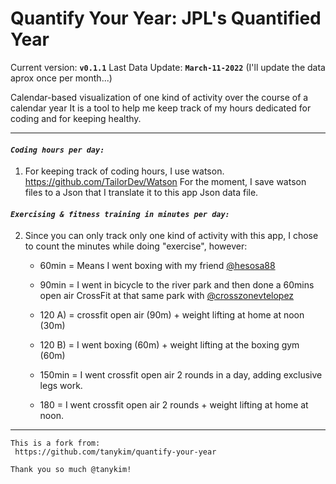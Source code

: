 # Quantify Your Year: JPL's Quantified Year

Current version: **`v0.1.1`**
Last Data Update: **`March-11-2022`**
(I'll update the data aprox once per month...)

Calendar-based visualization of one kind of activity over the course of a calendar year
It is a tool to help me keep track of my hours dedicated for coding and for keeping healthy.

---

#### _`Coding hours per day:`_

1. For keeping track of coding hours, I use watson. https://github.com/TailorDev/Watson
   For the moment, I save watson files to a Json that I translate it to this app Json data file.

#### _`Exercising & fitness training in minutes per day:`_

2. Since you can only track only one kind of activity with this app, I chose to count the minutes while doing "exercise", however:

   - 60min = Means I went boxing with my friend [@hesosa88](https://www.instagram.com/hesosa88/ "@hesosa88")

   - 90min = I went in bicycle to the river park and then done a 60mins open air CrossFit at that same park with [@crosszonevtelopez](https://www.instagram.com/crosszonevtelopez/ "@crosszonevtelopez")
   - 120 A) = crossfit open air (90m) + weight lifting at home at noon (30m)
   - 120 B) = I went boxing (60m) + weight lifting at the boxing gym (60m)
   - 150min = I went crossfit open air 2 rounds in a day, adding exclusive legs work.
   - 180 = I went crossfit open air 2 rounds + weight lifting at home at noon.

---

```
This is a fork from:
 https://github.com/tanykim/quantify-your-year

Thank you so much @tanykim!
```
